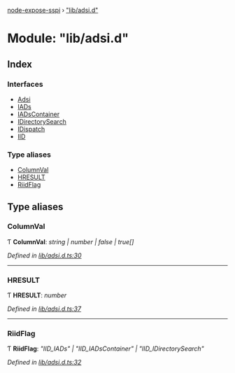 [node-expose-sspi](../README.md) › ["lib/adsi.d"](_lib_adsi_d_.md)

# Module: "lib/adsi.d"

## Index

### Interfaces

* [Adsi](../interfaces/_lib_adsi_d_.adsi.md)
* [IADs](../interfaces/_lib_adsi_d_.iads.md)
* [IADsContainer](../interfaces/_lib_adsi_d_.iadscontainer.md)
* [IDirectorySearch](../interfaces/_lib_adsi_d_.idirectorysearch.md)
* [IDispatch](../interfaces/_lib_adsi_d_.idispatch.md)
* [IID](../interfaces/_lib_adsi_d_.iid.md)

### Type aliases

* [ColumnVal](_lib_adsi_d_.md#columnval)
* [HRESULT](_lib_adsi_d_.md#hresult)
* [RiidFlag](_lib_adsi_d_.md#riidflag)

## Type aliases

###  ColumnVal

Ƭ **ColumnVal**: *string | number | false | true[]*

*Defined in [lib/adsi.d.ts:30](https://github.com/jlguenego/node-expose-sspi/blob/d63ba44/lib/adsi.d.ts#L30)*

___

###  HRESULT

Ƭ **HRESULT**: *number*

*Defined in [lib/adsi.d.ts:37](https://github.com/jlguenego/node-expose-sspi/blob/d63ba44/lib/adsi.d.ts#L37)*

___

###  RiidFlag

Ƭ **RiidFlag**: *"IID_IADs" | "IID_IADsContainer" | "IID_IDirectorySearch"*

*Defined in [lib/adsi.d.ts:32](https://github.com/jlguenego/node-expose-sspi/blob/d63ba44/lib/adsi.d.ts#L32)*
